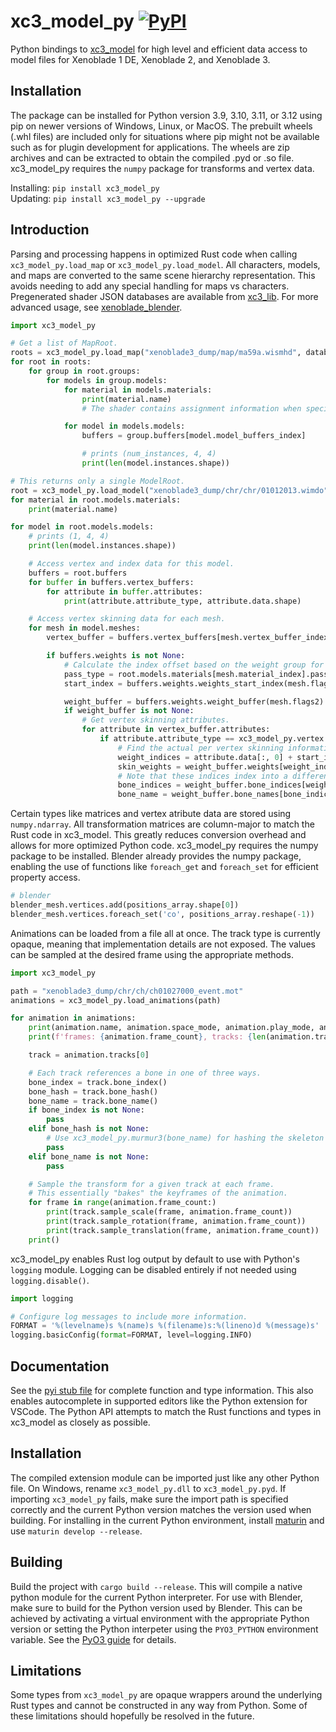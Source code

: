 # xc3_model_py [![PyPI](https://img.shields.io/pypi/v/xc3_model_py)](https://pypi.org/project/xc3_model_py/)
Python bindings to [xc3_model](https://github.com/ScanMountGoat/xc3_lib) for high level and efficient data access to model files for Xenoblade 1 DE, Xenoblade 2, and Xenoblade 3.

## Installation
The package can be installed for Python version 3.9, 3.10, 3.11, or 3.12 using pip on newer versions of Windows, Linux, or MacOS. The prebuilt wheels (.whl files) are included only for situations where pip might not be available such as for plugin development for applications. The wheels are zip archives and can be extracted to obtain the compiled .pyd or .so file. xc3_model_py requires the `numpy` package for transforms and vertex data.

Installing: `pip install xc3_model_py`  
Updating: `pip install xc3_model_py --upgrade`

## Introduction
Parsing and processing happens in optimized Rust code when calling `xc3_model_py.load_map` or `xc3_model_py.load_model`. All characters, models, and maps are converted to the same scene hierarchy representation. This avoids needing to add any special handling for maps vs characters. Pregenerated shader JSON databases are available from [xc3_lib](https://github.com/ScanMountGoat/xc3_lib/releases). For more advanced usage, see [xenoblade_blender](https://github.com/ScanMountGoat/xenoblade_blender).

```python
import xc3_model_py

# Get a list of MapRoot.
roots = xc3_model_py.load_map("xenoblade3_dump/map/ma59a.wismhd", database_path="xc3.json")
for root in roots:
    for group in root.groups:
        for models in group.models:
            for material in models.materials:
                print(material.name)
                # The shader contains assignment information when specifying a JSON database.

            for model in models.models:
                buffers = group.buffers[model.model_buffers_index]

                # prints (num_instances, 4, 4)
                print(len(model.instances.shape))
```

```python
# This returns only a single ModelRoot.
root = xc3_model_py.load_model("xenoblade3_dump/chr/chr/01012013.wimdo", database_path="xc3.json")
for material in root.models.materials:
    print(material.name)

for model in root.models.models:
    # prints (1, 4, 4)
    print(len(model.instances.shape))

    # Access vertex and index data for this model.
    buffers = root.buffers
    for buffer in buffers.vertex_buffers:
        for attribute in buffer.attributes:
            print(attribute.attribute_type, attribute.data.shape)

    # Access vertex skinning data for each mesh.
    for mesh in model.meshes:
        vertex_buffer = buffers.vertex_buffers[mesh.vertex_buffer_index]

        if buffers.weights is not None:
            # Calculate the index offset based on the weight group for this mesh.
            pass_type = root.models.materials[mesh.material_index].pass_type
            start_index = buffers.weights.weights_start_index(mesh.flags2, mesh.lod, pass_type)

            weight_buffer = buffers.weights.weight_buffer(mesh.flags2)
            if weight_buffer is not None:
                # Get vertex skinning attributes.
                for attribute in vertex_buffer.attributes:
                    if attribute.attribute_type == xc3_model_py.vertex.AttributeType.WeightIndex:
                        # Find the actual per vertex skinning information.
                        weight_indices = attribute.data[:, 0] + start_index
                        skin_weights = weight_buffer.weights[weight_indices]
                        # Note that these indices index into a different bone list than the skeleton.
                        bone_indices = weight_buffer.bone_indices[weight_indices, 0]
                        bone_name = weight_buffer.bone_names[bone_indices[0]]
```

Certain types like matrices and vertex atribute data are stored using `numpy.ndarray`. All transformation matrices are column-major to match the Rust code in xc3_model. This greatly reduces conversion overhead and allows for more optimized Python code. xc3_model_py requires the numpy package to be installed. Blender already provides the numpy package, enabling the use of functions like `foreach_get` and `foreach_set` for efficient property access.

```python
# blender
blender_mesh.vertices.add(positions_array.shape[0])
blender_mesh.vertices.foreach_set('co', positions_array.reshape(-1))
```

Animations can be loaded from a file all at once. The track type is currently opaque, meaning that implementation details are not exposed. The values can be sampled at the desired frame using the appropriate methods.

```python
import xc3_model_py

path = "xenoblade3_dump/chr/ch/ch01027000_event.mot"
animations = xc3_model_py.load_animations(path)

for animation in animations:
    print(animation.name, animation.space_mode, animation.play_mode, animation.blend_mode)
    print(f'frames: {animation.frame_count}, tracks: {len(animation.tracks)}')

    track = animation.tracks[0]

    # Each track references a bone in one of three ways.
    bone_index = track.bone_index()
    bone_hash = track.bone_hash()
    bone_name = track.bone_name()
    if bone_index is not None:
        pass
    elif bone_hash is not None:
        # Use xc3_model_py.murmur3(bone_name) for hashing the skeleton bones.
        pass
    elif bone_name is not None:
        pass

    # Sample the transform for a given track at each frame.
    # This essentially "bakes" the keyframes of the animation.
    for frame in range(animation.frame_count:)
        print(track.sample_scale(frame, animation.frame_count))
        print(track.sample_rotation(frame, animation.frame_count))
        print(track.sample_translation(frame, animation.frame_count))
    print()
```

xc3_model_py enables Rust log output by default to use with Python's `logging` module.
Logging can be disabled entirely if not needed using `logging.disable()`.

```python
import logging

# Configure log messages to include more information.
FORMAT = '%(levelname)s %(name)s %(filename)s:%(lineno)d %(message)s'
logging.basicConfig(format=FORMAT, level=logging.INFO)
```

## Documentation
See the [pyi stub file](https://github.com/ScanMountGoat/xc3_model_py/blob/main/xc3_model_py/__init__.pyi) for complete function and type information. This also enables autocomplete in supported editors like the Python extension for VSCode. The Python API attempts to match the Rust functions and types in xc3_model as closely as possible. 

## Installation
The compiled extension module can be imported just like any other Python file. On Windows, rename `xc3_model_py.dll` to `xc3_model_py.pyd`. If importing `xc3_model_py` fails, make sure the import path is specified correctly and the current Python version matches the version used when building. For installing in the current Python environment, install [maturin](https://github.com/PyO3/maturin) and use `maturin develop --release`.

## Building
Build the project with `cargo build --release`. This will compile a native python module for the current Python interpreter. For use with Blender, make sure to build for the Python version used by Blender. This can be achieved by activating a virtual environment with the appropriate Python version or setting the Python interpeter using the `PYO3_PYTHON` environment variable. See the [PyO3 guide](https://pyo3.rs) for details.

## Limitations
Some types from `xc3_model_py` are opaque wrappers around the underlying Rust types and cannot be constructed in any way from Python. Some of these limitations should hopefully be resolved in the future.
